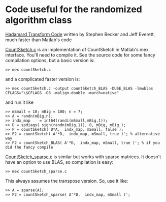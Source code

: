 # Code useful for the randomized algorithm class

[Hadamard Transform Code](https://github.com/jeffeverett/hadamard-transform) written by Stephen Becker and Jeff Everett, much faster than Matlab's code

[CountSketch.c](countSketch.c) is an implementation of CountSketch in Matlab's mex interface. You'll need to compile it. See the source code for some fancy compilation options, but a basic version is:
```
>> mex countSketch.c
```
and a complicated faster version is:
```
>> mex countSketch.c -output countSketch_BLAS -DUSE_BLAS -lmwblas CFLAGS="\$CFLAGS -O3 -malign-double -march=native"
``` 
and run it like
```
>> mSmall = 10; mBig = 100; n = 7;
>> A = randn(mBig,n);
>> indx_map    = int64(randi(mSmall,mBig,1));
>> D = spdiags( sign(randn(mBig,1)), 0, mBig, mBig );
>> P = countSketch( D*A,  indx_map, mSmall, false );
>> P2 = countSketch( A'*D,  indx_map, mSmall, true )'; % alternative way
>> P2 = countSketch_BLAS( A'*D,  indx_map, mSmall, true )'; % if you did the fancy compile
```

[CountSketch_sparse.c](countSketch_sparse.c) is similar but works with sparse matrices. It doesn't have an option to use BLAS, so compilation is easy:
```
>> mex countSketch_sparse.c
```
This always assumes the transpose version. So, use it like:
```
>> A = sparse(A);
>> P2 = countSketch_sparse( A'*D,  indx_map, mSmall )';
```

